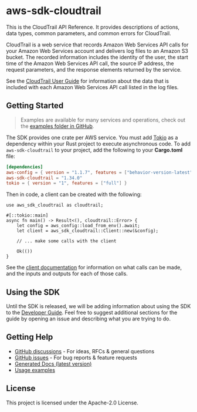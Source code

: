 # aws-sdk-cloudtrail

This is the CloudTrail API Reference. It provides descriptions of actions, data types, common parameters, and common errors for CloudTrail.

CloudTrail is a web service that records Amazon Web Services API calls for your Amazon Web Services account and delivers log files to an Amazon S3 bucket. The recorded information includes the identity of the user, the start time of the Amazon Web Services API call, the source IP address, the request parameters, and the response elements returned by the service.

See the [CloudTrail User Guide](https://docs.aws.amazon.com/awscloudtrail/latest/userguide/cloudtrail-user-guide.html) for information about the data that is included with each Amazon Web Services API call listed in the log files.

## Getting Started

> Examples are available for many services and operations, check out the
> [examples folder in GitHub](https://github.com/awslabs/aws-sdk-rust/tree/main/examples).

The SDK provides one crate per AWS service. You must add [Tokio](https://crates.io/crates/tokio)
as a dependency within your Rust project to execute asynchronous code. To add `aws-sdk-cloudtrail` to
your project, add the following to your **Cargo.toml** file:

```toml
[dependencies]
aws-config = { version = "1.1.7", features = ["behavior-version-latest"] }
aws-sdk-cloudtrail = "1.34.0"
tokio = { version = "1", features = ["full"] }
```

Then in code, a client can be created with the following:

```rust,no_run
use aws_sdk_cloudtrail as cloudtrail;

#[::tokio::main]
async fn main() -> Result<(), cloudtrail::Error> {
    let config = aws_config::load_from_env().await;
    let client = aws_sdk_cloudtrail::Client::new(&config);

    // ... make some calls with the client

    Ok(())
}
```

See the [client documentation](https://docs.rs/aws-sdk-cloudtrail/latest/aws_sdk_cloudtrail/client/struct.Client.html)
for information on what calls can be made, and the inputs and outputs for each of those calls.

## Using the SDK

Until the SDK is released, we will be adding information about using the SDK to the
[Developer Guide](https://docs.aws.amazon.com/sdk-for-rust/latest/dg/welcome.html). Feel free to suggest
additional sections for the guide by opening an issue and describing what you are trying to do.

## Getting Help

* [GitHub discussions](https://github.com/awslabs/aws-sdk-rust/discussions) - For ideas, RFCs & general questions
* [GitHub issues](https://github.com/awslabs/aws-sdk-rust/issues/new/choose) - For bug reports & feature requests
* [Generated Docs (latest version)](https://awslabs.github.io/aws-sdk-rust/)
* [Usage examples](https://github.com/awslabs/aws-sdk-rust/tree/main/examples)

## License

This project is licensed under the Apache-2.0 License.

